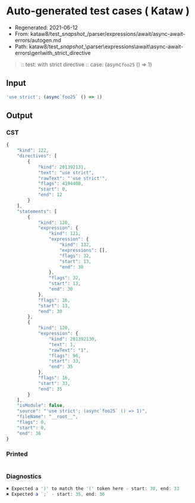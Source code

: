# Auto-generated test cases ( Kataw )
- Regenerated: 2021-06-12
- From: kataw8/test\__snapshot__/parser/expressions/await/async-await-errors/autogen.md
- Path: kataw8/test\__snapshot__\parser\expressions\await\async-await-errors\gen\with_strict_directive
> :: test: with strict directive
> :: case: (async`foo25` () => 1)
## Input

`````js
'use strict'; (async`foo25` () => 1)
`````
## Output

### CST

```javascript
{
    "kind": 122,
    "directives": [
        {
            "kind": 201392131,
            "text": "use strict",
            "rawText": "'use strict'",
            "flags": 4194400,
            "start": 0,
            "end": 12
        }
    ],
    "statements": [
        {
            "kind": 120,
            "expression": {
                "kind": 121,
                "expression": {
                    "kind": 132,
                    "expressions": [],
                    "flags": 32,
                    "start": 13,
                    "end": 30
                },
                "flags": 32,
                "start": 13,
                "end": 30
            },
            "flags": 16,
            "start": 13,
            "end": 30
        },
        {
            "kind": 120,
            "expression": {
                "kind": 201392130,
                "text": 1,
                "rawText": "1",
                "flags": 96,
                "start": 33,
                "end": 35
            },
            "flags": 16,
            "start": 33,
            "end": 35
        }
    ],
    "isModule": false,
    "source": "'use strict'; (async`foo25` () => 1)",
    "fileName": "__root__",
    "flags": 0,
    "start": 0,
    "end": 36
}
```

### Printed

```javascript

```

### Diagnostics

```javascript
✖ Expected a ')' to match the '(' token here - start: 30, end: 33
✖ Expected a `;` - start: 35, end: 36

```

